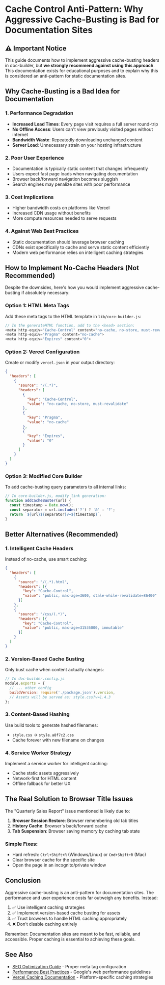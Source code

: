 # Cache Control Anti-Pattern: Why Aggressive Cache-Busting is Bad for Documentation Sites

## ⚠️ Important Notice

This guide documents how to implement aggressive cache-busting headers in doc-builder, but **we strongly recommend against using this approach**. This documentation exists for educational purposes and to explain why this is considered an anti-pattern for static documentation sites.

## Why Cache-Busting is a Bad Idea for Documentation

### 1. Performance Degradation
- **Increased Load Times**: Every page visit requires a full server round-trip
- **No Offline Access**: Users can't view previously visited pages without internet
- **Bandwidth Waste**: Repeatedly downloading unchanged content
- **Server Load**: Unnecessary strain on your hosting infrastructure

### 2. Poor User Experience
- Documentation is typically static content that changes infrequently
- Users expect fast page loads when navigating documentation
- Browser back/forward navigation becomes sluggish
- Search engines may penalize sites with poor performance

### 3. Cost Implications
- Higher bandwidth costs on platforms like Vercel
- Increased CDN usage without benefits
- More compute resources needed to serve requests

### 4. Against Web Best Practices
- Static documentation should leverage browser caching
- CDNs exist specifically to cache and serve static content efficiently
- Modern web performance relies on intelligent caching strategies

## How to Implement No-Cache Headers (Not Recommended)

Despite the downsides, here's how you would implement aggressive cache-busting if absolutely necessary:

### Option 1: HTML Meta Tags

Add these meta tags to the HTML template in `lib/core-builder.js`:

```javascript
// In the generateHTML function, add to the <head> section:
<meta http-equiv="Cache-Control" content="no-cache, no-store, must-revalidate">
<meta http-equiv="Pragma" content="no-cache">
<meta http-equiv="Expires" content="0">
```

### Option 2: Vercel Configuration

Create or modify `vercel.json` in your output directory:

```json
{
  "headers": [
    {
      "source": "/(.*)",
      "headers": [
        {
          "key": "Cache-Control",
          "value": "no-cache, no-store, must-revalidate"
        },
        {
          "key": "Pragma",
          "value": "no-cache"
        },
        {
          "key": "Expires",
          "value": "0"
        }
      ]
    }
  ]
}
```

### Option 3: Modified Core Builder

To add cache-busting query parameters to all internal links:

```javascript
// In core-builder.js, modify link generation:
function addCacheBuster(url) {
  const timestamp = Date.now();
  const separator = url.includes('?') ? '&' : '?';
  return `${url}${separator}v=${timestamp}`;
}
```

## Better Alternatives (Recommended)

### 1. Intelligent Cache Headers

Instead of no-cache, use smart caching:

```json
{
  "headers": [
    {
      "source": "/(.*).html",
      "headers": [{
        "key": "Cache-Control",
        "value": "public, max-age=3600, stale-while-revalidate=86400"
      }]
    },
    {
      "source": "/css/(.*)",
      "headers": [{
        "key": "Cache-Control",
        "value": "public, max-age=31536000, immutable"
      }]
    }
  ]
}
```

### 2. Version-Based Cache Busting

Only bust cache when content actually changes:

```javascript
// In doc-builder.config.js
module.exports = {
  // ... other config
  buildVersion: require('./package.json').version,
  // Assets will be served as: style.css?v=1.4.3
};
```

### 3. Content-Based Hashing

Use build tools to generate hashed filenames:
- `style.css` → `style.a8f7c2.css`
- Cache forever with new filename on changes

### 4. Service Worker Strategy

Implement a service worker for intelligent caching:
- Cache static assets aggressively
- Network-first for HTML content
- Offline fallback for better UX

## The Real Solution to Browser Title Issues

The "Quarterly Sales Report" issue mentioned is likely due to:

1. **Browser Session Restore**: Browser remembering old tab titles
2. **History Cache**: Browser's back/forward cache
3. **Tab Suspension**: Browser saving memory by caching tab state

### Simple Fixes:
- Hard refresh: `Ctrl+Shift+R` (Windows/Linux) or `Cmd+Shift+R` (Mac)
- Clear browser cache for the specific site
- Open the page in an incognito/private window

## Conclusion

Aggressive cache-busting is an anti-pattern for documentation sites. The performance and user experience costs far outweigh any benefits. Instead:

1. ✅ Use intelligent caching strategies
2. ✅ Implement version-based cache busting for assets
3. ✅ Trust browsers to handle HTML caching appropriately
4. ❌ Don't disable caching entirely

Remember: Documentation sites are meant to be fast, reliable, and accessible. Proper caching is essential to achieving these goals.

## See Also

- [SEO Optimization Guide](./seo-optimization-guide.md) - Proper meta tag configuration
- [Performance Best Practices](https://web.dev/fast/) - Google's web performance guidelines
- [Vercel Caching Documentation](https://vercel.com/docs/concepts/edge-network/caching) - Platform-specific caching strategies